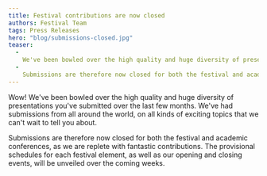 ```yaml
---
title: Festival contributions are now closed
authors: Festival Team
tags: Press Releases
hero: "blog/submissions-closed.jpg"
teaser:
  - 
    We've been bowled over the high quality and huge diversity of presentations you've submitted over the last few months. We've had submissions from all around the country, on all kinds of exciting topics that we can't wait to tell you about.
  -
    Submissions are therefore now closed for both the festival and academic conferences as we are replete with fantastic contributions. The provisional schedules for each festival element, as well as our opening and closing events, will be unveiled over the coming weeks.
---
```


Wow! We've been bowled over the high quality and huge diversity of presentations you've submitted over the last few months. We've had submissions from all around the world, on all kinds of exciting topics that we can't wait to tell you about.

Submissions are therefore now closed for both the festival and academic conferences, as we are replete with fantastic contributions. The provisional schedules for each festival element, as well as our opening and closing events, will be unveiled over the coming weeks.

